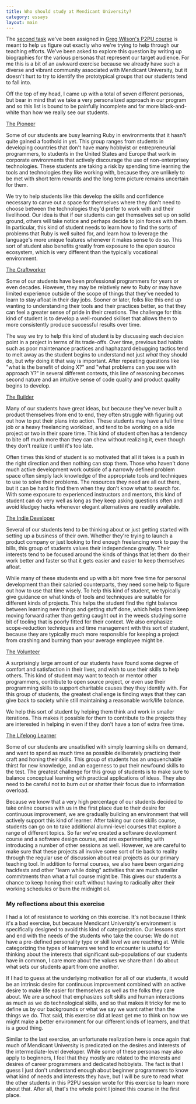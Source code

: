 ```yaml
---
title: Who should study at Mendicant University?
category: essays
layout: main
---
```


The [second task](http://p2pu.org/en/groups/how-to-teach-webcraft-and-programming-to-free-range-students/content/what-do-you-want-your-learners-to-learn/) we've been assigned in [Greg Wilson's P2PU course](http://p2pu.org/en/groups/how-to-teach-webcraft-and-programming-to-free-range-students) is meant to help us figure out exactly who we're trying to help through our teaching efforts. We've been asked to explore this question by writing up biographies for the various personas that represent our target audience. For me this is a bit of an awkward exercise because we already have such a diverse and vibrant community associated with Mendicant University, but it doesn't hurt to try to identify the prototypical groups that our students tend to fall into. 

Off the top of my head, I came up with a total of seven different personas, but bear in mind that we take a very personalized approach in our program and so this list is bound to be painfully incomplete and far more black-and-white than how we really see our students.

<p><u>The Pioneer</u></p>

Some of our students are busy learning Ruby in environments that it hasn't quite gained a foothold in yet. This group ranges from students in developing countries that don't have many hobbyist or entrepreneurial programmers, to students in the United States and Europe that work in corporate environments that actively discourage the use of non-enterprisey technologies. These students are taking a risk by spending time learning the tools and technologies they like working with, because they are unlikely to be met with short term rewards and the long term picture remains uncertain for them. 

We try to help students like this develop the skills and confidence necessary to carve out a space for themselves where they don't need to choose between the technologies they'd prefer to work with and their livelihood. Our idea is that if our students can get themselves set up on solid ground, others will take notice and perhaps decide to join forces with them. In particular, this kind of student needs to learn how to find the sorts of problems that Ruby is well suited for, and learn how to leverage the language's more unique features whenever it makes sense to do so. This sort of student also benefits greatly from exposure to the open source ecosystem, which is very different than the typically vocational environment. 

<p><u>The Craftworker</u></p>

Some of our students have been professional programmers for years or even decades. However, they may be relatively new to Ruby or may have limited experience outside of the scope of things that they've needed to learn to stay afloat in their day jobs. Sooner or later, folks like this end up wanting to understanding their tools and their practices better, so that they can feel a greater sense of pride in their creations. The challenge for this kind of student is to develop a well-rounded skillset that allows them to more consistently produce successful results over time.

The way we try to help this kind of student is by discussing each decision point in a project in terms of its trade-offs. Over time, previous bad habits such as poor maintenance practices and haphazard debugging tactics tend to melt away as the student begins to understand not just *what* they should do, but *why* doing it that way is important. After repeating questions like "what is the benefit of doing X?" and "what problems can you see with approach Y?" in several different contexts, this line of reasoning becomes second nature and an intuitive sense of code quality and product quality begins to develop.

<p><u>The Builder</u></p>

Many of our students have great ideas, but because they've never built a product themselves from end to end, they often struggle with figuring out out how to put their plans into action. These students may have a full time job or a heavy freelancing workload, and tend to be working on a side project or two in their spare time. This kind of student often has a tendency to bite off much more than they can chew without realizing it, even though they don't realize it until it's too late.

Often times this kind of student is so motivated that all it takes is a push in the right direction and then nothing can stop them. Those who haven't done much active development work outside of a narrowly defined problem space often simply lack knowledge of the appropriate tools and techniques to use to solve their problems. The resources they need are all out there, but it can be hard to find them when they don't know what to search for. With some exposure to experienced instructors and mentors, this kind of student can do very well as long as they keep asking questions often and avoid kludgey hacks whenever elegant alternatives are readily available.

<p><u>The Indie Developer</u></p>

Several of our students tend to be thinking about or just getting started with setting up a business of their own. Whether they're trying to launch a product company or just looking to find enough freelancing work to pay the bills, this group of students values their independence greatly. Their interests tend to be focused around the kinds of things that let them do their work better and faster so that it gets easier and easier to keep themselves afloat.

While many of these students end up with a bit more free time for personal development than their salaried counterparts, they need some help to figure out how to use that time wisely. To help this kind of student, we typically give guidance on what kinds of tools and techniques are suitable for different kinds of projects. This helps the student find the right balance between learning new things and getting stuff done, which helps them keep moving forward rather than getting caught out in the weeds studying some bit of tooling that is poorly fitted for their context. We also emphasize scope-reduction techniques and time management with this sort of student, because they are typically much more responsible for keeping a project from crashing and burning than your average employee might be.

<p><u>The Volunteer</u></p>

A surprisingly large amount of our students have found some degree of comfort and satisfaction in their lives, and wish to use their skills to help others. This kind of student may want to teach or mentor other programmers, contribute to open source project, or even use their programming skills to support charitable causes they they identify with. For this group of students, the greatest challenge is finding ways that they can give back to society while still maintaining a reasonable work/life balance.

We help this sort of student by helping them think and work in smaller iterations. This makes it possible for them to contribute to the projects they are interested in helping in even if they don't have a ton of extra free time.

<p><u>The Lifelong Learner</u></p>

Some of our students are unsatisfied with simply learning skills on demand, and want to spend as much time as possible deliberately practicing their craft and honing their skills. This group of students has an unquenchable thirst for new knowledge, and an eagerness to put their newfound skills to the test. The greatest challenge for this group of students is to make sure to balance conceptual learning with practical applications of ideas. They also need to be careful not to burn out or shatter their focus due to information overload.

Because we know that a very high percentage of our students decided to take online courses with us in the first place due to their desire for continuous improvement, we are gradually building an environment that will actively support this kind of learner. After taking our core skills course, students can go on to take additional alumni-level courses that explore a range of different topics. So far we've created a software development course and a software design course, and are experimenting with introducing a number of other sessions as well. However, we are careful to make sure that these projects all involve some sort of tie back to reality through the regular use of discussion about real projects as our primary teaching tool. In addition to formal courses, we also have been organizing hackfests and other "learn while doing" activities that are much smaller commitments than what a full course might be. This gives our students a chance to keep honing their craft without having to radically alter their working schedules or burn the midnight oil.

### My reflections about this exercise

I had a lot of resistance to working on this exercise. It's not because I think it's a bad exercise, but because Mendicant University's environment is specifically designed to avoid this kind of categorization. Our lessons start and end with the needs of the students who take the course: We do not have a pre-defined personality type or skill level we are reaching at. While categorizing the types of learners we tend to encounter is useful for thinking about the interests that significant sub-populations of our students have in common, I care more about the values we share than I do about what sets our students apart from one another.

If I had to guess at the underlying motivation for all of our students, it would be an intrinsic desire for continuous improvement combined with an active desire to make life easier for themselves as well as the folks they care about. We are a school that emphasizes soft skills and human interactions as much as we do technological skills, and so that makes it tricky for me to define us by our backgrounds or what we say we want rather than the things we do. That said, this exercise did at least get me to think on how we might make a better environment for our different kinds of learners, and that is a good thing.

Similar to the last exercise, an unfortunate realization here is once again that much of Mendicant University is predicated on the desires and interests of the intermediate-level developer. While some of these personas may also apply to beginners, I feel that they mostly are related to the interests and desires of career programmers and dedicated hobbyists. The fact is that I guess I just don't understand enough about beginner programmers to know what kind of needs and interests they have, but I will be sure to read what the other students in this P2PU session wrote for this exercise to learn more about that. After all, that's the whole point I joined this course in the first place. 
